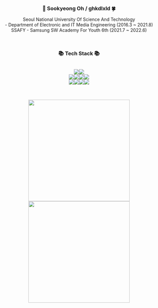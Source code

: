 
<div align="center">
<br>
    
### 🥽 Sookyeong Oh  /  ghkdlxld 🍀

 Seoul National University Of Science And Technology <br>
    \- Department of Electronic and IT Media Engineering (2016.3 ~ 2021.8) <br>
 SSAFY - Samsung SW Academy For Youth 6th  (2021.7 ~ 2022.6)


<br>
    

### 📚 Tech Stack 📚
<br>
<div align=center>
<img src="https://img.shields.io/badge/-Django-092E20?&logo=django&logoColor=white"/><img src="https://img.shields.io/badge/-Vue.js-4FC08D?&logo=vue.js&logoColor=white"/><br>
<img src="https://img.shields.io/badge/-Python-3776AB?&logo=python&logoColor=white"/><img src="https://img.shields.io/badge/-JavaScript-F7DF1E?&logo=javascript&logoColor=white"/><img src="https://img.shields.io/badge/-HTML5-E34F26?&logo=html5&logoColor=white"/><img src="https://img.shields.io/badge/-CSS3-1572B6?&logo=css3&logoColor=white"/><br>
<img src="https://img.shields.io/badge/-Markdown-1b1b1b?&logo=markdown&logoColor=white"/><img src="https://img.shields.io/badge/-Git-F05032?&logo=git&logoColor=white"/><img src="https://img.shields.io/badge/-GitLab-FCA121?&logo=gitLab&logoColor=white"/><img src="https://img.shields.io/badge/-GitHub-181717?&logo=github&logoColor=white"/>
</div>




<br>
<br>

<img style="width:320px;" src="https://github-readme-stats.vercel.app/api?username=ghkdlxld&show_icons=true&&hide_border=false&theme=vue" align="center" style="width: 100%" /><img style="width:320px;" src="https://github-readme-stats.vercel.app/api/top-langs/?username=ghkdlxld&show_icons=true&hide_border=false&layout=compact&theme=vue" align="center" style="width: 100%" />
